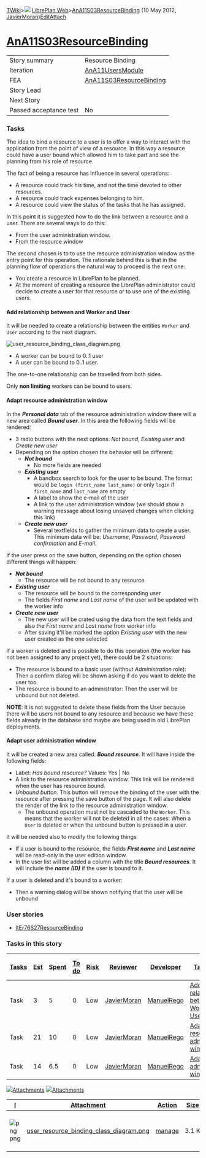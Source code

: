 [TWiki](/twiki/Main/WebHome)&gt;![](/twiki/TWiki/TWikiDocGraphics/web-bg-small.gif) [LibrePlan Web](/twiki/LibrePlan/WebHome)&gt;[AnA11S03ResourceBinding](http://wiki.libreplan-enterprise.com/twiki/LibrePlan/AnA11S03ResourceBinding "Topic revision: 6 (10 May 2012 - 09:42:38)") (10 May 2012, [JavierMoran](/twiki/Main/JavierMoran))[Edit](http://wiki.libreplan-enterprise.com/twiki/bin/edit/LibrePlan/AnA11S03ResourceBinding?t=1520337852 "Edit this topic text")[Attach](/twiki/bin/attach/LibrePlan/AnA11S03ResourceBinding "Attach an image or document to this topic")

 [AnA11S03ResourceBinding](/twiki/LibrePlan/AnA11S03ResourceBinding)
=======================================================================================================================



|                        |                                                                              |
|------------------------|------------------------------------------------------------------------------|
| Story summary          | Resource Binding                                                             |
| Iteration              | [AnA11UsersModule](/twiki/LibrePlan/AnA11UsersModule)               |
| FEA                    | [AnA11S03ResourceBinding](/twiki/LibrePlan/AnA11S03ResourceBinding) |
| Story Lead             |                                                                              |
| Next Story             |                                                                              |
| Passed acceptance test | No                                                                           |

###  Tasks

The idea to bind a resource to a user is to offer a way to interact with the application from the point of view of a resource. In this way a resource could have a user bound which allowed him to take part and see the planning from his role of resource.

The fact of being a resource has influence in several operations:

-   A resource could track his time, and not the time devoted to other resources.
-   A resource could track expenses belonging to him.
-   A resource could view the status of the tasks that he has assigned.

In this point it is suggested how to do the link between a resource and a user. There are several ways to do this:

-   From the user administration window.
-   From the resource window

The second chosen is to to use the resource administration window as the entry point for this operation. The rationale behind this is that in the planning flow of operations the natural way to proceed is the next one:

-   You create a resource in LibrePlan to be planned.
-   At the moment of creating a resource the LibrePlan administrator could decide to create a user for that resource or to use one of the existing users.



####  Add relationship between and Worker and User

It will be needed to create a relationship between the entities `Worker` and `User` according to the next diagram.

![user\_resource\_binding\_class\_diagram.png](/twiki/pub/LibrePlan/AnA11S03ResourceBinding/user_resource_binding_class_diagram.png)

-   A worker can be bound to 0..1 user
-   A user can be bound to 0..1 user.

The one-to-one relationship can be travelled from both sides.

Only **non limiting** workers can be bound to users.



####  Adapt resource administration window

In the ***Personal data*** tab of the resource administration window there will a new area called ***Bound user***. In this area the following fields will be rendered:

-   3 radio buttons with the next options: *Not bound*, *Existing user* and *Create new user*
-   Depending on the option chosen the behavior will be different:
    -   ***Not bound***
        -   No more fields are needed
    -   ***Existing user***
        -   A bandbox search to look for the user to be bound. The format would be `login (first_name last_name)` or only `login` if `first_name` and `last_name` are empty
        -   A label to show the e-mail of the user
        -   A link to the user administration window (we should show a warning message about losing unsaved changes when clicking this link)
    -   ***Create new user***
        -   Several textfields to gather the minimum data to create a user. This minimum data will be: *Username*, *Password*, *Password confirmation* and *E-mail*.

If the user press on the save button, depending on the option chosen different things will happen:

-   ***Not bound***
    -   The resource will be not bound to any resource
-   ***Existing user***
    -   The resource will be bound to the corresponding user
    -   The fields *First name* and *Last name* of the user will be updated with the worker info
-   ***Create new user***
    -   The new user will be crated using the data from the text fields and also the *First name* and *Last name* from worker info
    -   After saving it'll be marked the option *Existing user* with the new user created as the one selected

If a worker is deleted and is possible to do this operation (the worker has not been assigned to any project yet), there could be 2 situations:

-   The resource is bound to a basic user (without *Administration* role): Then a confirm dialog will be shown asking if do you want to delete the user too.
-   The resource is bound to an administrator: Then the user will be unbound but not deleted.

**NOTE**: It is not suggested to delete these fields from the User because there will be users not bound to any resource and because we have these fields already in the database and maybe are being used in old LibrePlan deployments.



####  Adapt user administration window

It will be created a new area called: ***Bound resource***. It will have inside the following fields:

-   Label: *Has bound resource?* Values: Yes | No
-   A link to the resource administration window. This link will be rendered when the user has resource bound.
-   *Unbound button*. This button will remove the binding of the user with the resource after pressing the save button of the page. It will also delete the render of the link to the resource administration window.
    -   The unbound operation must not be cascaded to the `Worker`. This means that the worker will not be deleted in all the cases: When a `User` is deleted or when the unbound button is pressed in a user.

It will be needed also to modify the following things:

-   If a user is bound to the resource, the fields ***First name*** and ***Last name*** will be read-only in the user edition window.
-   In the user list will be added a column with the title ***Bound resources***. It will include the ***name (ID)*** if the user is bound to it.

If a user is deleted and it's bound to a worker:

-   Then a warning dialog will be shown notifying that the user will be unbound

###  User stories

-   [ItEr76S27ResourceBinding](/twiki/LibrePlan/ItEr76S27ResourceBinding)

###  Tasks in this story



| [Tasks](http://wiki.libreplan-enterprise.com/twiki/LibrePlan/AnA11S03ResourceBinding?sortcol=0;table=2;up=0#sorted_table "Sort by this column") | [Est](http://wiki.libreplan-enterprise.com/twiki/LibrePlan/AnA11S03ResourceBinding?sortcol=1;table=2;up=0#sorted_table "Sort by this column") | [Spent](http://wiki.libreplan-enterprise.com/twiki/LibrePlan/AnA11S03ResourceBinding?sortcol=2;table=2;up=0#sorted_table "Sort by this column") | [To do](http://wiki.libreplan-enterprise.com/twiki/LibrePlan/AnA11S03ResourceBinding?sortcol=3;table=2;up=0#sorted_table "Sort by this column") | [Risk](http://wiki.libreplan-enterprise.com/twiki/LibrePlan/AnA11S03ResourceBinding?sortcol=4;table=2;up=0#sorted_table "Sort by this column") | [Reviewer](http://wiki.libreplan-enterprise.com/twiki/LibrePlan/AnA11S03ResourceBinding?sortcol=5;table=2;up=0#sorted_table "Sort by this column") | [Developer](http://wiki.libreplan-enterprise.com/twiki/LibrePlan/AnA11S03ResourceBinding?sortcol=6;table=2;up=0#sorted_table "Sort by this column") | [Task Name](http://wiki.libreplan-enterprise.com/twiki/LibrePlan/AnA11S03ResourceBinding?sortcol=7;table=2;up=0#sorted_table "Sort by this column") | [Start Date](http://wiki.libreplan-enterprise.com/twiki/LibrePlan/AnA11S03ResourceBinding?sortcol=8;table=2;up=0#sorted_table "Sort by this column") | [Est End Date](http://wiki.libreplan-enterprise.com/twiki/LibrePlan/AnA11S03ResourceBinding?sortcol=9;table=2;up=0#sorted_table "Sort by this column") | [End Date](http://wiki.libreplan-enterprise.com/twiki/LibrePlan/AnA11S03ResourceBinding?sortcol=10;table=2;up=0#sorted_table "Sort by this column") |
|----------------------------------------------------------------------------------------------------------------------------------------------------------|--------------------------------------------------------------------------------------------------------------------------------------------------------|----------------------------------------------------------------------------------------------------------------------------------------------------------|----------------------------------------------------------------------------------------------------------------------------------------------------------|---------------------------------------------------------------------------------------------------------------------------------------------------------|-------------------------------------------------------------------------------------------------------------------------------------------------------------|--------------------------------------------------------------------------------------------------------------------------------------------------------------|--------------------------------------------------------------------------------------------------------------------------------------------------------------|---------------------------------------------------------------------------------------------------------------------------------------------------------------|-----------------------------------------------------------------------------------------------------------------------------------------------------------------|--------------------------------------------------------------------------------------------------------------------------------------------------------------|
| Task                                                                                                                                                     | 3                                                                                                                                                      | 5                                                                                                                                                        | 0                                                                                                                                                        | Low                                                                                                                                                     | [JavierMoran](/twiki/Main/JavierMoran)                                                                                                             | [ManuelRego](/twiki/Main/ManuelRego)                                                                                                                | [Add relationship between and Worker and User](/twiki/LibrePlan/AnA11S03ResourceBinding#TasK1)                                                      |                                                                                                                                                               |                                                                                                                                                                 |                                                                                                                                                              |
| Task                                                                                                                                                     | 21                                                                                                                                                     | 10                                                                                                                                                       | 0                                                                                                                                                        | Low                                                                                                                                                     | [JavierMoran](/twiki/Main/JavierMoran)                                                                                                             | [ManuelRego](/twiki/Main/ManuelRego)                                                                                                                | [Adapt resource administration window](/twiki/LibrePlan/AnA11S03ResourceBinding#TasK2)                                                              |                                                                                                                                                               |                                                                                                                                                                 |                                                                                                                                                              |
| Task                                                                                                                                                     | 14                                                                                                                                                     | 6.5                                                                                                                                                      | 0                                                                                                                                                        | Low                                                                                                                                                     | [JavierMoran](/twiki/Main/JavierMoran)                                                                                                             | [ManuelRego](/twiki/Main/ManuelRego)                                                                                                                | [Adapt user administration window](/twiki/LibrePlan/AnA11S03ResourceBinding#TasK3)                                                                  |                                                                                                                                                               |                                                                                                                                                                 |                                                                                                                                                              |

[![](/twiki/TWiki/TWikiDocGraphics/toggleopen.gif)Attachments](#) [![](/twiki/TWiki/TWikiDocGraphics/toggleclose.gif)Attachments](#)

| [I](http://wiki.libreplan-enterprise.com/twiki/LibrePlan/AnA11S03ResourceBinding?sortcol=0;table=3;up=0#sorted_table "Sort by this column") | [Attachment](http://wiki.libreplan-enterprise.com/twiki/LibrePlan/AnA11S03ResourceBinding?sortcol=1;table=3;up=0#sorted_table "Sort by this column") | [Action](http://wiki.libreplan-enterprise.com/twiki/LibrePlan/AnA11S03ResourceBinding?sortcol=2;table=3;up=0#sorted_table "Sort by this column")                      | [Size](http://wiki.libreplan-enterprise.com/twiki/LibrePlan/AnA11S03ResourceBinding?sortcol=3;table=3;up=0#sorted_table "Sort by this column") | [Date](http://wiki.libreplan-enterprise.com/twiki/LibrePlan/AnA11S03ResourceBinding?sortcol=4;table=3;up=0#sorted_table "Sort by this column") | [Who](http://wiki.libreplan-enterprise.com/twiki/LibrePlan/AnA11S03ResourceBinding?sortcol=5;table=3;up=0#sorted_table "Sort by this column") | [Comment](http://wiki.libreplan-enterprise.com/twiki/LibrePlan/AnA11S03ResourceBinding?sortcol=6;table=3;up=0#sorted_table "Sort by this column") |
|------------------------------------------------------------------------------------------------------------------------------------------------------|---------------------------------------------------------------------------------------------------------------------------------------------------------------|--------------------------------------------------------------------------------------------------------------------------------------------------------------------------------|---------------------------------------------------------------------------------------------------------------------------------------------------------|---------------------------------------------------------------------------------------------------------------------------------------------------------|--------------------------------------------------------------------------------------------------------------------------------------------------------|------------------------------------------------------------------------------------------------------------------------------------------------------------|
| ![png](/twiki/TWiki/TWikiDocGraphics/png.gif)png                                                                                                 | [user\_resource\_binding\_class\_diagram.png](/twiki/pub/LibrePlan/AnA11S03ResourceBinding/user_resource_binding_class_diagram.png)                           | [manage](/twiki/bin/attach/LibrePlan/AnA11S03ResourceBinding?filename=user_resource_binding_class_diagram.png;revInfo=1 "change, update, previous revisions, move, delete...") | 3.1 K                                                                                                                                                   | 02 May 2012 - 16:39                                                                                                                                     | [JavierMoran](/twiki/Main/JavierMoran)                                                                                                        |                                                                                                                                                            |


